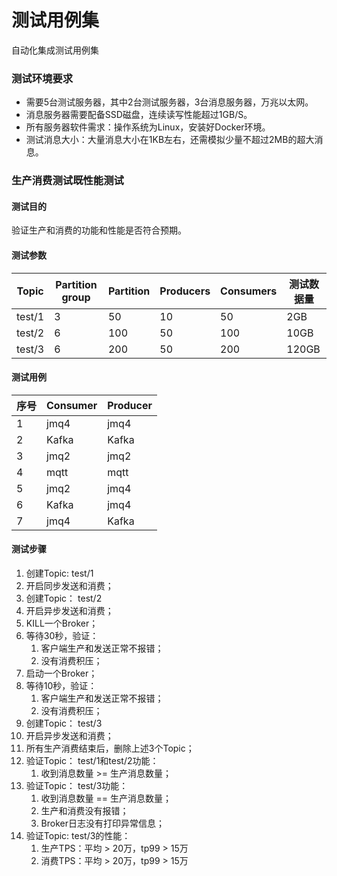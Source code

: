 # 测试用例集

自动化集成测试用例集

### 测试环境要求

- 需要5台测试服务器，其中2台测试服务器，3台消息服务器，万兆以太网。  
- 消息服务器需要配备SSD磁盘，连续读写性能超过1GB/S。  
- 所有服务器软件需求：操作系统为Linux，安装好Docker环境。  
- 测试消息大小：大量消息大小在1KB左右，还需模拟少量不超过2MB的超大消息。

### 生产消费测试既性能测试
#### 测试目的
验证生产和消费的功能和性能是否符合预期。

#### 测试参数

Topic | Partition group | Partition | Producers | Consumers | 测试数据量
-- | -- | -- | -- | -- | --
test/1 | 3 | 50 | 10 | 50 | 2GB
test/2 | 6 | 100 | 50 | 100 | 10GB
test/3 | 6 | 200 | 50 | 200 | 120GB

#### 测试用例

序号 | Consumer | Producer |
-- | -- | -- 
1 | jmq4 | jmq4 
2 | Kafka | Kafka 
3 | jmq2 | jmq2
4 | mqtt | mqtt
5 | jmq2 | jmq4
6 | Kafka | jmq4
7 | jmq4 | Kafka

#### 测试步骤

1. 创建Topic: test/1
2. 开启同步发送和消费；
1. 创建Topic： test/2
1. 开启异步发送和消费；
1. KILL一个Broker；
1. 等待30秒，验证：
    1. 客户端生产和发送正常不报错；
    1. 没有消费积压；
1. 启动一个Broker；
1. 等待10秒，验证：
    1. 客户端生产和发送正常不报错；
    1. 没有消费积压；
1. 创建Topic： test/3
1. 开启异步发送和消费；
1. 所有生产消费结束后，删除上述3个Topic；
1. 验证Topic： test/1和test/2功能：
    1. 收到消息数量 >= 生产消息数量；
1. 验证Topic： test/3功能：
    1. 收到消息数量 == 生产消息数量；
    1. 生产和消费没有报错；
    1. Broker日志没有打印异常信息；
1. 验证Topic: test/3的性能：
    1. 生产TPS：平均 > 20万，tp99 > 15万
    1. 消费TPS：平均 > 20万，tp99 > 15万

